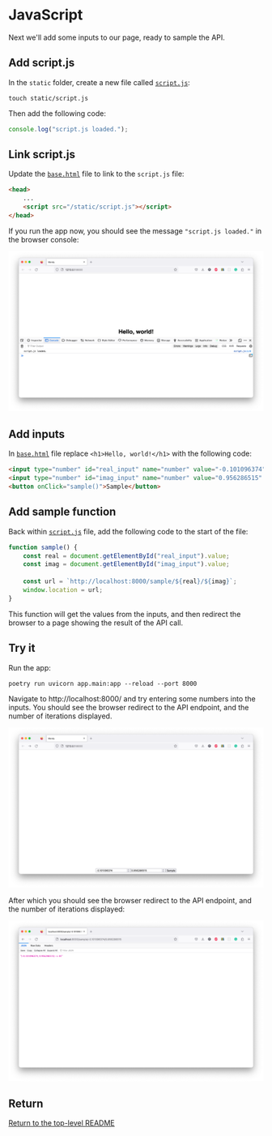 # JavaScript

Next we'll add some inputs to our page, ready to sample the API.

## Add script.js

In the `static` folder, create a new file called [`script.js`](./static/script.js):

```shell
touch static/script.js
```

Then add the following code:

```js
console.log("script.js loaded.");
```

## Link script.js

Update the [`base.html`](./templates/base.html) file to link to the `script.js` file:

```html
<head>
    ...
    <script src="/static/script.js"></script>
</head>
```

If you run the app now, you should see the message `"script.js loaded."` in the browser console:

![Script loaded](./images/script_loaded.png)

## Add inputs

In [`base.html`](./templates/index.html) file replace `<h1>Hello, world!</h1>` with the following code:

```html
<input type="number" id="real_input" name="number" value="-0.101096374" />
<input type="number" id="imag_input" name="number" value="0.956286515" />
<button onClick="sample()">Sample</button>
```

## Add sample function

Back within [`script.js`](./static/script.js) file, add the following code to the start of the file:

```js
function sample() {
    const real = document.getElementById("real_input").value;
    const imag = document.getElementById("imag_input").value;

    const url = `http://localhost:8000/sample/${real}/${imag}`;
    window.location = url;
}
```

This function will get the values from the inputs, and then redirect the browser to a page showing the result of the API call.

## Try it

Run the app:

```shell
poetry run uvicorn app.main:app --reload --port 8000
```

Navigate to http://localhost:8000/ and try entering some numbers into the inputs.
You should see the browser redirect to the API endpoint, and the number of iterations displayed.

![Sample](./images/sample.png)

After which you should see the browser redirect to the API endpoint, and the number of iterations displayed:

![Result](./images/result.png)

## Return

[Return to the top-level README](./../../README.md)
